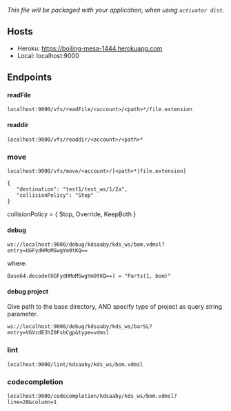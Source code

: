 *This file will be packaged with your application, when using `activator dist`.*

## Hosts
* Heroku: https://boiling-mesa-1444.herokuapp.com
* Local: localhost:9000

## Endpoints
#### readFile
`
localhost:9000/vfs/readFile/<account>/<path>*/file.extension
`

#### readdir
`
localhost:9000/vfs/readdir/<account>/<path>*
`

### move
`
localhost:9000/vfs/move/<account>/[<path>*|file.extension]
`

    {
       "destination": "test1/test_ws/1/2a",
       "collisionPolicy": "Stop"
    }

collisionPolicy = { Stop, Override, KeepBoth }


#### debug
`
ws://localhost:9000/debug/kdsaaby/kds_ws/bom.vdmsl?entry=UGFydHMoMSwgYm9tKQ==
`

where:

`
Base64.decode(UGFydHMoMSwgYm9tKQ==) = "Parts(1, bom)"
`

#### debug project

Give path to the base directory, AND specify type of project as query string parameter.

`
ws://localhost:9000/debug/kdsaaby/kds_ws/barSL?entry=VGVzdEJhZ0FsbCgp&type=vdmsl
`

### lint

`
localhost:9000/lint/kdsaaby/kds_ws/bom.vdmsl
`

### codecompletion
`
localhost:9000/codecompletion/kdsaaby/kds_ws/bom.vdmsl?line=20&column=1
`
